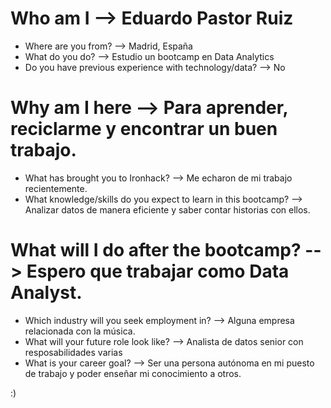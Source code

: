 # Who am I --> Eduardo Pastor Ruiz

* Where are you from? --> Madrid, España
* What do you do? --> Estudio un bootcamp en Data Analytics
* Do you have previous experience with technology/data? --> No

# Why am I here --> Para aprender, reciclarme y encontrar un buen trabajo.

* What has brought you to Ironhack? --> Me echaron de mi trabajo recientemente.
* What knowledge/skills do you expect to learn in this bootcamp? --> Analizar datos de manera eficiente y saber contar historias con ellos.

# What will I do after the bootcamp? --> Espero que trabajar como Data Analyst.

* Which industry will you seek employment in? --> Alguna empresa relacionada con la música.
* What will your future role look like? --> Analista de datos senior con resposabilidades varias
* What is your career goal? --> Ser una persona autónoma en mi puesto de trabajo y poder enseñar mi conocimiento a otros.

:)
